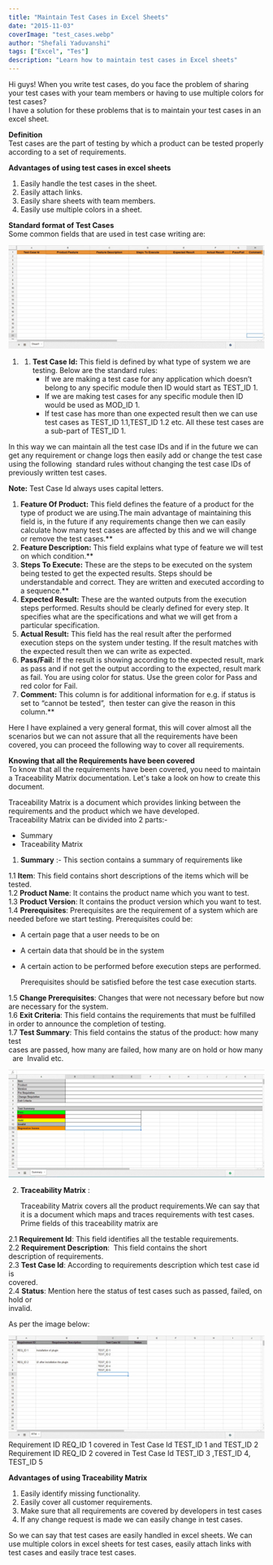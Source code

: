 ```yaml
---
title: "Maintain Test Cases in Excel Sheets"
date: "2015-11-03"
coverImage: "test_cases.webp"
author: "Shefali Yaduvanshi"
tags: ["Excel", "Tes"]
description: "Learn how to maintain test cases in Excel sheets"
---
```


Hi guys! When you write test cases, do you face the problem of sharing your test cases with your team members or having to use multiple colors for test cases?  
I have a solution for these problems that is to maintain your test cases in an excel sheet.

**Definition**  
Test cases are the part of testing by which a product can be tested properly according to a set of requirements.

**Advantages of using test cases in excel sheets**

1. Easily handle the test cases in the sheet.
2. Easily attach links.
3. Easily share sheets with team members.
4. Easily use multiple colors in a sheet.

**Standard format of Test Cases**  
Some common fields that are used in test case writing are:  

![1](1.webp)

1. 1. **Test Case Id:** This field is defined by what type of system we are testing. Below are the standard rules:
        - If we are making a test case for any application which doesn’t belong to any specific module then ID would start as TEST\_ID 1.
        - If we are making test cases for any specific module then ID would be used as MOD\_ID 1.
        - If test case has more than one expected result then we can use test cases as TEST\_ID 1.1,TEST\_ID 1.2 etc. All these test cases are a sub-part of TEST\_ID 1.

In this way we can maintain all the test case IDs and if in the future we can get any requirement or change logs then easily add or change the test case using the following  standard rules without changing the test case IDs of previously written test cases.

**Note:** Test Case Id always uses capital letters.

1. **Feature Of Product:** This field defines the feature of a product for the type of product we are using.The main advantage of maintaining this field is, in the future if any requirements change then we can easily calculate how many test cases are affected by this and we will change or remove the test cases.**
2. **Feature Description:** This field explains what type of feature we will test on which condition.**
3. **Steps To Execute:** These are the steps to be executed on the system being tested to get the expected results. Steps should be understandable and correct. They are written and executed according to a sequence.**
4. **Expected Result:** These are the wanted outputs from the execution steps performed. Results should be clearly defined for every step. It specifies what are the specifications and what we will get from a particular specification.
5. **Actual Result:** This field has the real result after the performed execution steps on the system under testing. If the result matches with the expected result then we can write as expected.
6. **Pass/Fail:** If the result is showing according to the expected result, mark as pass and if not get the output according to the expected, result mark as fail. You are using color for status. Use the green color for Pass and red color for Fail.
7. **Comment:** This column is for additional information for e.g. if status is set to “cannot be tested”,  then tester can give the reason in this column.**

Here I have explained a very general format, this will cover almost all the scenarios but we can not assure that all the requirements have been covered, you can proceed the following way to cover all requirements.

**Knowing that all the Requirements have been covered**  
To know that all the requirements have been covered, you need to maintain a Traceability Matrix documentation. Let's take a look on how to create this document.

Traceability Matrix is a document which provides linking between the requirements and the product which we have developed.  
Traceability Matrix can be divided into 2 parts:-

- Summary
- Traceability Matrix

1. **Summary** :- 
    This section contains a summary of requirements like

 1.1 **Item**: This field contains short descriptions of the items which will be tested.  
 1.2 **Product Name**: It contains the product name which you want to test.  
 1.3 **Product Version**: It contains the product version which you want to test.  
 1.4 **Prerequisites**: Prerequisites are the requirement of a system which are  
 needed before we start testing. Prerequisites could be:

- A certain page that a user needs to be on
- A certain data that should be in the system
- A certain action to be performed before execution steps are performed.  
      
    Prerequisites should be satisfied before the test case execution starts.

 1.5 **Change Prerequisites**: Changes that were not necessary before but now are necessary for the system.  
 1.6 **Exit Criteria**: This field contains the requirements that must be fulfilled  
 in order to announce the completion of testing.  
 1.7 **Test Summary**: This field contains the status of the product: how many test  
 cases are passed, how many are failed, how many are on hold or how many   are  Invalid etc.  

![2](2.webp)

2. **Traceability Matrix** :  
      
    Traceability Matrix covers all the product requirements.We can say that it is a document which maps and traces requirements with test cases. Prime fields of this traceability matrix are

 2.1 **Requirement Id**: This field identifies all the testable requirements.  
 2.2 **Requirement Description**:  This field contains the short  
 description of requirements.  
 2.3 **Test Case Id**: According to requirements description which test case id is  
 covered.  
 2.4 **Status**: Mention here the status of test cases such as passed, failed, on hold or  
 invalid.

As per the image below:  

![3](3.webp)  
Requirement ID REQ\_ID 1 covered in Test Case Id TEST\_ID 1 and TEST\_ID 2  
Requirement ID REQ\_ID 2 covered in Test Case Id TEST\_ID 3 ,TEST\_ID 4, TEST\_ID 5

**Advantages of using Traceability Matrix**

1. Easily identify missing functionality.
2. Easily cover all customer requirements.
3. Make sure that all requirements are covered by developers in test cases
4. If any change request is made we can easily change in test cases.

So we can say that test cases are easily handled in excel sheets. We can use multiple colors in excel sheets for test cases, easily attach links with test cases and easily trace test cases.
